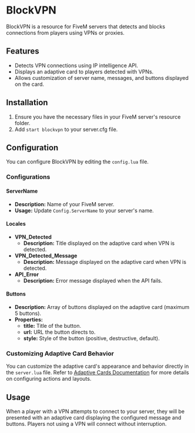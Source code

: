 # BlockVPN

BlockVPN is a resource for FiveM servers that detects and blocks connections from players using VPNs or proxies.

## Features

- Detects VPN connections using IP intelligence API.
- Displays an adaptive card to players detected with VPNs.
- Allows customization of server name, messages, and buttons displayed on the card.

## Installation

1. Ensure you have the necessary files in your FiveM server's resource folder.
2. Add `start blockvpn` to your server.cfg file.

## Configuration

You can configure BlockVPN by editing the `config.lua` file.

### Configurations

#### ServerName
- **Description:** Name of your FiveM server.
- **Usage:** Update `Config.ServerName` to your server's name.

#### Locales
- **VPN_Detected**
  - **Description:** Title displayed on the adaptive card when VPN is detected.
- **VPN_Detected_Message**
  - **Description:** Message displayed on the adaptive card when VPN is detected.
- **API_Error**
  - **Description:** Error message displayed when the API fails.

#### Buttons
- **Description:** Array of buttons displayed on the adaptive card (maximum 5 buttons).
- **Properties:**
  - **title:** Title of the button.
  - **url:** URL the button directs to.
  - **style:** Style of the button (positive, destructive, default).

### Customizing Adaptive Card Behavior

You can customize the adaptive card's appearance and behavior directly in the `server.lua` file. Refer to [Adaptive Cards Documentation](https://adaptivecards.io/explorer/Action.OpenUrl.html) for more details on configuring actions and layouts.

## Usage

When a player with a VPN attempts to connect to your server, they will be presented with an adaptive card displaying the configured message and buttons. Players not using a VPN will connect without interruption.